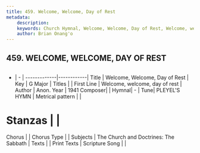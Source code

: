 ```yaml
---
title: 459. Welcome, Welcome, Day of Rest
metadata:
    description: 
    keywords: Church Hymnal, Welcome, Welcome, Day of Rest, Welcome, welcome, day of rest, 
    author: Brian Onang'o
---
```



## 459. WELCOME, WELCOME, DAY OF REST

```txt

```

- |   -  |
-------------|------------|
Title | Welcome, Welcome, Day of Rest |
Key | G Major |
Titles |  |
First Line | Welcome, welcome, day of rest |
Author |  Anon.
Year | 1941
Composer|  |
Hymnal|  - |
Tune| PLEYEL&#039;S HYMN |
Metrical pattern | |
# Stanzas |  |
Chorus |  |
Chorus Type |  |
Subjects | The Church and Doctrines: The Sabbath |
Texts |  |
Print Texts | 
Scripture Song |  |
  
